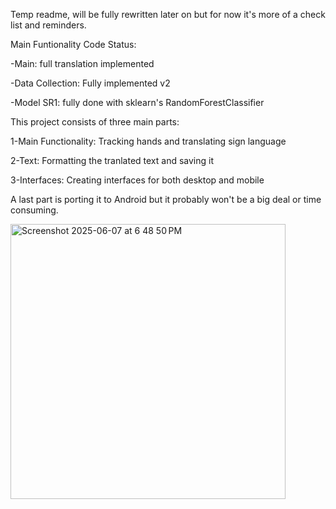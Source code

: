 Temp readme, will be fully rewritten later on but for now it's more of a check list and reminders.

Main Funtionality Code Status:

-Main: full translation implemented

-Data Collection: Fully implemented v2

-Model SR1: fully done with sklearn's RandomForestClassifier



This project consists of three main parts:

1-Main Functionality: Tracking hands and translating sign language

2-Text: Formatting the tranlated text and saving it

3-Interfaces: Creating interfaces for both desktop and mobile

A last part is porting it to Android but it probably won't be a big deal or time consuming.



<img width="440" alt="Screenshot 2025-06-07 at 6 48 50 PM" src="https://github.com/user-attachments/assets/9e9a2fd0-8a04-4b17-817a-35218b5372d3" />
